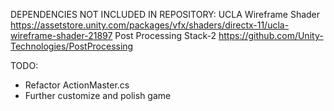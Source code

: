 DEPENDENCIES NOT INCLUDED IN REPOSITORY:
UCLA Wireframe Shader 
    https://assetstore.unity.com/packages/vfx/shaders/directx-11/ucla-wireframe-shader-21897
Post Processing Stack-2
    https://github.com/Unity-Technologies/PostProcessing
    
TODO: 
- Refactor ActionMaster.cs
- Further customize and polish game